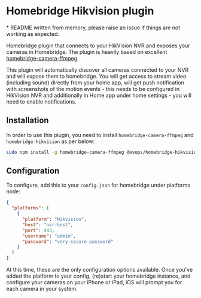 # Homebridge Hikvision plugin

\* README written from memory, please raise an issue if things are not working as expected.

Homebridge plugin that connects to your HikVision NVR and exposes your cameras in Homebridge. The plugin is heavily based on excellent [homebridge-camera-ffmpeg](https://github.com/Sunoo/homebridge-camera-ffmpeg).

This plugin will automatically discover all cameras connected to your NVR and will expose them to homebridge. You will get access to stream video (including sound) directly from your home app, will get push notification with screenshots of the motion events - this needs to be configured in HikVision NVR and additionally in Home app under home settings - you will need to enable notifications.

## Installation

In order to use this plugin, you need to install `homebridge-camera-ffmpeg` and `homebridge-hikvision` as per below:

```bash
sudo npm install -g homebridge-camera-ffmpeg @evops/homebridge-hikvision --unsafe-perm
```

## Configuration

To configure, add this to your `config.json` for homebridge under platforms node:

```json
{
  "platforms": [
    {
      "platform": "Hikvision",
      "host": "nvr-host",
      "port": 443,
      "username": "admin",
      "password": "very-secure-password"
    }
  ]
}
```

At this time, these are the only configuration options available. Once you've added the platform to your config, (re)start your homebridge instance, and configure your cameras on your iPhone or iPad, iOS will prompt you for each camera in your system.